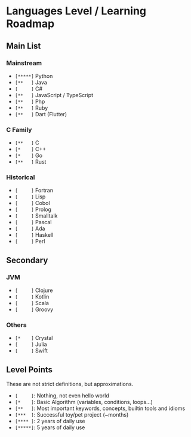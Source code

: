 # Languages Level / Learning Roadmap


## Main List

### Mainstream

- `[*****]` Python
- `[**   ]` Java
- `[     ]` C#
- `[**   ]` JavaScript / TypeScript
- `[**   ]` Php
- `[**   ]` Ruby
- `[**   ]` Dart (Flutter)

### C Family

- `[**   ]` C
- `[*    ]` C++
- `[*    ]` Go
- `[**   ]` Rust

### Historical

- `[     ]` Fortran
- `[     ]` Lisp
- `[     ]` Cobol
- `[     ]` Prolog
- `[     ]` Smalltalk
- `[     ]` Pascal
- `[     ]` Ada
- `[     ]` Haskell
- `[     ]` Perl


## Secondary

### JVM

- `[     ]` Clojure
- `[     ]` Kotlin
- `[     ]` Scala
- `[     ]` Groovy

### Others

- `[*    ]` Crystal
- `[     ]` Julia
- `[     ]` Swift


## Level Points

These are not strict definitions, but approximations.

- `[     ]`: Nothing, not even hello world
- `[*    ]`: Basic Algorithm (variables, conditions, loops…)
- `[**   ]`: Most important keywords, concepts, builtin tools and idioms
- `[***  ]`: Successful toy/pet project (~months)
- `[**** ]`: 2 years of daily use
- `[*****]`: 5 years of daily use

